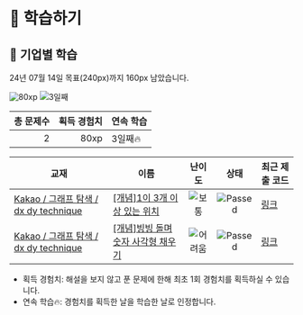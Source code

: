 # 📖 학습하기

## 🚀 기업별 학습
24년 07월 14일 목표(240px)까지 160px 남았습니다.

![80xp](https://img.shields.io/badge/EXP-80xp-%235cb85c.svg?for-the-badge)
![3일째](https://img.shields.io/badge/연속학습-3일째-%23E34F26.svg?for-the-badge)

|총 문제수|획득 경험치|연속 학습|
|---:|---:|---|
2|80xp|3일째🔥|

|교재|이름|난이도|상태|최근 제출 코드|
|---|---|:---:|:---:|---|
|[Kakao / 그래프 탐색 / dx dy technique](https://www.codetree.ai/missions?missionId=16)|[[개념]1이 3개 이상 있는 위치](https://www.codetree.ai/missions/16/problems/place-more-than-3-ones)|![보통][medium]|![Passed][passed]|[링크](https://github.com/jrary/codetree-TILs/blob/main/240714/1%EC%9D%B4%203%EA%B0%9C%20%EC%9D%B4%EC%83%81%20%EC%9E%88%EB%8A%94%20%EC%9C%84%EC%B9%98/place-more-than-3-ones.py)|
|[Kakao / 그래프 탐색 / dx dy technique](https://www.codetree.ai/missions?missionId=16)|[[개념]빙빙 돌며 숫자 사각형 채우기](https://www.codetree.ai/missions/16/problems/snail-number-square)|![어려움][hard]|![Passed][passed]|[링크](https://github.com/jrary/codetree-TILs/blob/main/240714/%EB%B9%99%EB%B9%99%20%EB%8F%8C%EB%A9%B0%20%EC%88%AB%EC%9E%90%20%EC%82%AC%EA%B0%81%ED%98%95%20%EC%B1%84%EC%9A%B0%EA%B8%B0/snail-number-square.py)|


* 획득 경험치: 해설을 보지 않고 푼 문제에 한해 최초 1회 경험치를 획득하실 수 있습니다.
* 연속 학습🔥: 경험치를 획득한 날을 학습한 날로 인정합니다.










[b5]: https://img.shields.io/badge/Bronze_5-%235D3E31.svg
[b4]: https://img.shields.io/badge/Bronze_4-%235D3E31.svg
[b3]: https://img.shields.io/badge/Bronze_3-%235D3E31.svg
[b2]: https://img.shields.io/badge/Bronze_2-%235D3E31.svg
[b1]: https://img.shields.io/badge/Bronze_1-%235D3E31.svg
[s5]: https://img.shields.io/badge/Silver_5-%23394960.svg
[s4]: https://img.shields.io/badge/Silver_4-%23394960.svg
[s3]: https://img.shields.io/badge/Silver_3-%23394960.svg
[s2]: https://img.shields.io/badge/Silver_2-%23394960.svg
[s1]: https://img.shields.io/badge/Silver_1-%23394960.svg
[g5]: https://img.shields.io/badge/Gold_5-%23FFC433.svg
[g4]: https://img.shields.io/badge/Gold_4-%23FFC433.svg
[g3]: https://img.shields.io/badge/Gold_3-%23FFC433.svg
[g2]: https://img.shields.io/badge/Gold_2-%23FFC433.svg
[g1]: https://img.shields.io/badge/Gold_1-%23FFC433.svg
[p5]: https://img.shields.io/badge/Platinum_5-%2376DDD8.svg
[p4]: https://img.shields.io/badge/Platinum_4-%2376DDD8.svg
[p3]: https://img.shields.io/badge/Platinum_3-%2376DDD8.svg
[p2]: https://img.shields.io/badge/Platinum_2-%2376DDD8.svg
[p1]: https://img.shields.io/badge/Platinum_1-%2376DDD8.svg
[passed]: https://img.shields.io/badge/Passed-%23009D27.svg
[failed]: https://img.shields.io/badge/Failed-%23D24D57.svg
[easy]: https://img.shields.io/badge/쉬움-%235cb85c.svg?for-the-badge
[medium]: https://img.shields.io/badge/보통-%23FFC433.svg?for-the-badge
[hard]: https://img.shields.io/badge/어려움-%23D24D57.svg?for-the-badge